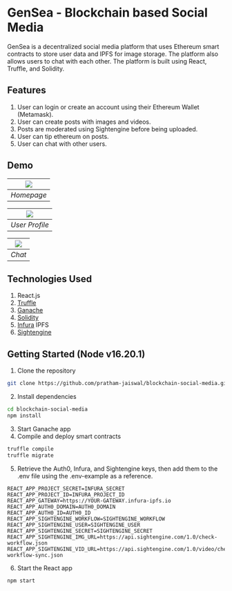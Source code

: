 # GenSea - Blockchain based Social Media

GenSea is a decentralized social media platform that uses Ethereum smart contracts to store user data and IPFS for image storage. The platform also allows users to chat with each other. The platform is built using React, Truffle, and Solidity.

## Features

1. User can login or create an account using their Ethereum Wallet (Metamask).
2. User can create posts with images and videos.
3. Posts are moderated using Sightengine before being uploaded.
4. User can tip ethereum on posts.
5. User can chat with other users.

## Demo

| ![](https://res.cloudinary.com/dhzmockpa/image/upload/v1718704300/Blockchain%20Social%20Media%20GitHub/evqmmbhinprzfenn2dtt.png) |
|:--:|
| <i>Homepage</i>|

| ![](https://res.cloudinary.com/dhzmockpa/image/upload/v1718704300/Blockchain%20Social%20Media%20GitHub/uxl3srbi0rrdorwupexq.png) |
|:--:|
| <i>User Profile</i>|

| ![](https://res.cloudinary.com/dhzmockpa/image/upload/v1718704299/Blockchain%20Social%20Media%20GitHub/w5qna0shqng1n75nwafm.png) |
|:--:|
| <i>Chat</i>|

## Technologies Used

1. React.js
2. [Truffle](https://archive.trufflesuite.com/)
3. [Ganache](https://archive.trufflesuite.com/ganache/)
4. [Solidity](https://soliditylang.org/)
5. [Infura](https://app.infura.io/) IPFS
6. [Sightengine](https://sightengine.com/)

## Getting Started (Node v16.20.1)

1. Clone the repository
```sh
git clone https://github.com/pratham-jaiswal/blockchain-social-media.git
```
2. Install dependencies
```sh
cd blockchain-social-media
npm install
```
3. Start Ganache app
4. Compile and deploy smart contracts
```sh
truffle compile
truffle migrate
```
5. Retrieve the Auth0, Infura, and Sightengine keys, then add them to the .env file using the .env-example as a reference.
```.env
REACT_APP_PROJECT_SECRET=INFURA_SECRET
REACT_APP_PROJECT_ID=INFURA_PROJECT_ID
REACT_APP_GATEWAY=https://YOUR-GATEWAY.infura-ipfs.io
REACT_APP_AUTH0_DOMAIN=AUTH0_DOMAIN
REACT_APP_AUTH0_ID=AUTH0_ID
REACT_APP_SIGHTENGINE_WORKFLOW=SIGHTENGINE_WORKFLOW
REACT_APP_SIGHTENGINE_USER=SIGHTENGINE_USER
REACT_APP_SIGHTENGINE_SECRET=SIGHTENGINE_SECRET
REACT_APP_SIGHTENGINE_IMG_URL=https://api.sightengine.com/1.0/check-workflow.json
REACT_APP_SIGHTENGINE_VID_URL=https://api.sightengine.com/1.0/video/check-workflow-sync.json
```
6. Start the React app
```sh
npm start
```